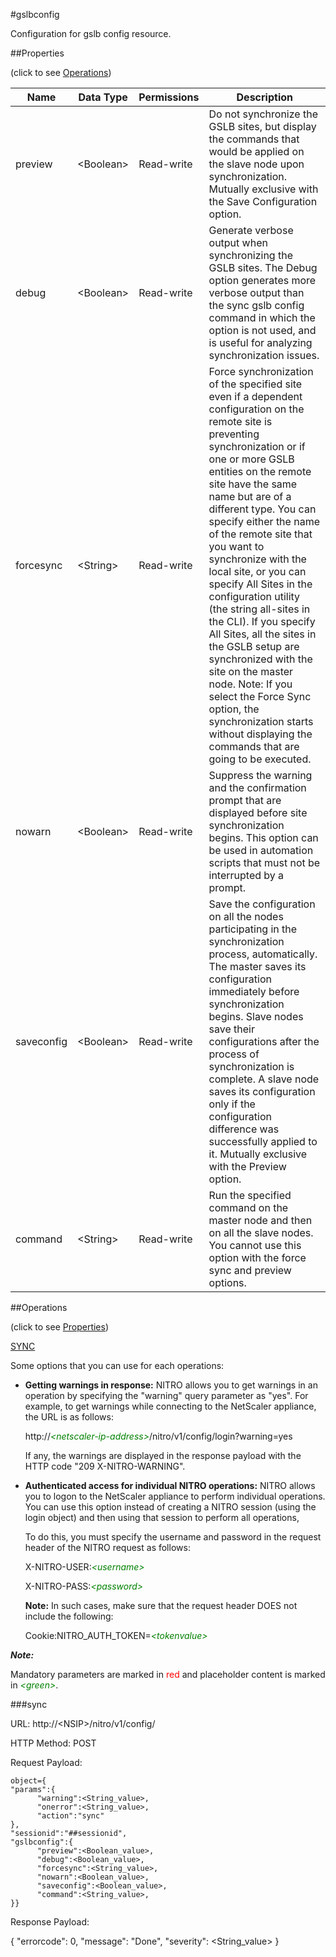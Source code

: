 #gslbconfig

Configuration for gslb config resource.


##Properties 
<span>(click to see [Operations](#operations))</span>


<table><thead><tr><th>Name</th><th> Data Type</th><th> Permissions</th><th>Description</th></tr></thead><tbody><tr><td>preview</td><td>&lt;Boolean></td><td>Read-write</td><td>Do not synchronize the GSLB sites, but display the commands that would be applied on the slave node upon synchronization. Mutually exclusive with the Save Configuration option.</td><tr><tr><td>debug</td><td>&lt;Boolean></td><td>Read-write</td><td>Generate verbose output when synchronizing the GSLB sites. The Debug option generates more verbose output than the sync gslb config command in which the option is not used, and is useful for analyzing synchronization issues.</td><tr><tr><td>forcesync</td><td>&lt;String></td><td>Read-write</td><td>Force synchronization of the specified site even if a dependent configuration on the remote site is preventing synchronization or if one or more GSLB entities on the remote site have the same name but are of a different type. You can specify either the name of the remote site that you want to synchronize with the local site, or you can specify All Sites in the configuration utility (the string all-sites in the CLI). If you specify All Sites, all the sites in the GSLB setup are synchronized with the site on the master node. Note: If you select the Force Sync option, the synchronization starts without displaying the commands that are going to be executed.</td><tr><tr><td>nowarn</td><td>&lt;Boolean></td><td>Read-write</td><td>Suppress the warning and the confirmation prompt that are displayed before site synchronization begins. This option can be used in automation scripts that must not be interrupted by a prompt.</td><tr><tr><td>saveconfig</td><td>&lt;Boolean></td><td>Read-write</td><td>Save the configuration on all the nodes participating in the synchronization process, automatically. The master saves its configuration immediately before synchronization begins. Slave nodes save their configurations after the process of synchronization is complete. A slave node saves its configuration only if the configuration difference was successfully applied to it. Mutually exclusive with the Preview option.</td><tr><tr><td>command</td><td>&lt;String></td><td>Read-write</td><td>Run the specified command on the master node and then on all the slave nodes. You cannot use this option with the force sync and preview options.</td><tr></tbody></table>
##Operations 
<span>(click to see [Properties](#properties))</span>


[SYNC](#sync)


Some options that you can use for each operations:
<ul><li><p><b>Getting warnings in response:</b> NITRO allows you to get warnings in an operation by specifying the "warning" query parameter as "yes". For example, to get warnings while connecting to the NetScaler appliance, the URL is as follows:</p><p>http://<span style="color:green;font-style:italic;">&lt;netscaler-ip-address&gt;</span>/nitro/v1/config/login?warning=yes</p><p>If any, the warnings are displayed in the response payload with the HTTP code "209 X-NITRO-WARNING".</p></li><li><p><b>Authenticated access for individual NITRO operations:</b> NITRO allows you to logon to the NetScaler appliance to perform individual operations. You can use this option instead of creating a NITRO session (using the login object) and then using that session to perform all operations,</p><p>To do this, you must specify the username and password in the request header of the NITRO request as follows:</p><p>X-NITRO-USER:<span style="color:green;font-style:italic;">&lt;username&gt;</span></p><p>X-NITRO-PASS:<span style="color:green;font-style:italic;">&lt;password&gt;</span></p><p><b>Note:</b> In such cases, make sure that the request header DOES not include the following:</p><p>Cookie:NITRO_AUTH_TOKEN=<span style="color:green;font-style:italic;">&lt;tokenvalue&gt;</span></p></li></ul>



***Note:*** 
Mandatory parameters are marked in <span style="color:#FF0000;">red</span> and placeholder content is marked in <span style="color:green;font-style:italic">&lt;green&gt;</span>.

###sync



URL: http://&lt;NSIP&gt;/nitro/v1/config/
HTTP Method: POST
Request Payload: ```object={"params":{      "warning":<String_value>,      "onerror":<String_value>,      "action":"sync"},"sessionid":"##sessionid","gslbconfig":{      "preview":<Boolean_value>,      "debug":<Boolean_value>,      "forcesync":<String_value>,      "nowarn":<Boolean_value>,      "saveconfig":<Boolean_value>,      "command":<String_value>,}}```
Response Payload: 
{ "errorcode": 0, "message": "Done", "severity": <String_value> }


